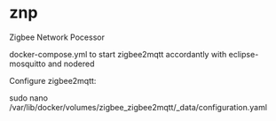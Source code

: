 # znp
Zigbee Network Pocessor

docker-compose.yml to start zigbee2mqtt accordantly with eclipse-mosquitto and nodered

Configure zigbee2mqtt:

sudo nano /var/lib/docker/volumes/zigbee_zigbee2mqtt/_data/configuration.yaml

